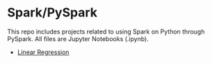 # Spark/PySpark
This repo includes projects related to using Spark on Python through PySpark. All files are Jupyter Notebooks (.ipynb).
* [Linear Regression]()
